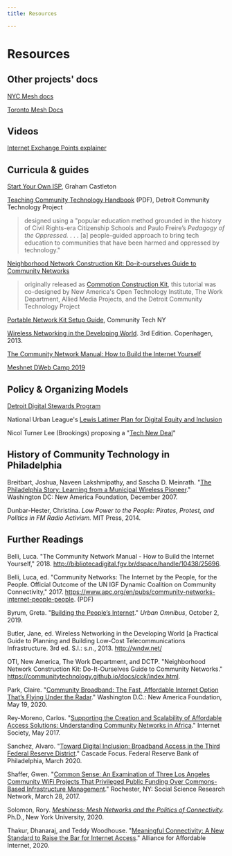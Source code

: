 ```yaml
---
title: Resources

---
```

# Resources

## Other projects' docs

[NYC Mesh docs](https://docs.nycmesh.net/)

[Toronto Mesh Docs](https://docs.tomesh.net/)

## Videos

[Internet Exchange Points explainer](https://www.youtube.com/watch?v=bJG3UFpaqmE)

## Curricula & guides

[Start Your Own ISP](https://startyourownisp.com), Graham Castleton

[Teaching Community Technology Handbook](https://detroitcommunitytech.org/teachcommtech) (PDF), Detroit Community Technology Project

> designed using a "popular education method grounded in the history of Civil Rights-era Citizenship Schools and Paulo Freire’s _Pedagogy of the Oppressed._ . . . \[a\] people-guided approach to bring tech education to communities that have been harmed and oppressed by technology."

[Neighborhood Network Construction Kit: Do-it-ourselves Guide to Community Networks](https://communitytechnology.github.io/docs/cck/index.html)

> originally released as [Commotion Construction Kit](https://commotionwireless.net/docs/cck/), this tutorial was co-designed by New America's Open Technology Institute, The Work Department, Allied Media Projects, and the Detroit Community Technology Project

[Portable Network Kit Setup Guide](http://communitytechny.org/stepping-through-the-portal-ctny-the-pandemic/), Community Tech NY

[Wireless Networking in the Developing World](http://wndw.net). 3rd Edition. Copenhagen, 2013.

[The Community Network Manual: How to Build the Internet Yourself](https://bibliotecadigital.fgv.br/dspace/handle/10438/25696)

[Meshnet DWeb Camp 2019](https://dweb-camp-2019.github.io/meshnet/)

## Policy & Organizing Models

[Detroit Digital Stewards Program](https://www.alliedmedia.org/dctp/digitalstewards)

National Urban League's [Lewis Latimer Plan for Digital Equity and Inclusion](https://nul.org/news/national-urban-league-unveils-new-framework-bridge-digital-divide)

Nicol Turner Lee (Brookings) proposing a "[Tech New Deal](https://www.brookings.edu/blog/techtank/2021/01/12/why-america-needs-a-tech-new-deal-to-build-back-better/)"

## History of Community Technology in Philadelphia

Breitbart, Joshua, Naveen Lakshmipathy, and Sascha D. Meinrath. "[The Philadelphia Story: Learning from a Municipal Wireless Pioneer](https://technical.ly/wp-content/uploads/2017/03/wireless-philadelphia-report-breitbart-et-al.pdf)." Washington DC: New America Foundation, December 2007.

Dunbar-Hester, Christina. _Low Power to the People: Pirates, Protest, and Politics in FM Radio Activism._ MIT Press, 2014.

## Further Readings

Belli, Luca. "The Community Network Manual - How to Build the Internet Yourself," 2018. http://bibliotecadigital.fgv.br/dspace/handle/10438/25696.

Belli, Luca, ed. "Community Networks: The Internet by the People, for the People. Official Outcome of the UN IGF Dynamic Coalition on Community Connectivity," 2017. https://www.apc.org/en/pubs/community-networks-internet-people-people. (PDF)

Byrum, Greta. "[Building the People’s Internet](https://urbanomnibus.net/2019/10/building-the-peoples-internet/)." _Urban Omnibus_, October 2, 2019.

Butler, Jane, ed. Wireless Networking in the Developing World [a Practical Guide to Planning and Building Low-Cost Telecommunications Infrastructure. 3rd ed. S.l.: s.n., 2013. http://wndw.net/

OTI, New America, The Work Department, and DCTP. "Neighborhood Network Construction Kit: Do-It-Ourselves Guide to Community Networks." https://communitytechnology.github.io/docs/cck/index.html.

Park, Claire. "[Community Broadband: The Fast, Affordable Internet Option That’s Flying Under the Radar](https://www.newamerica.org/oti/reports/community-broadband/)." Washington D.C.: New America Foundation, May 19, 2020.

Rey-Moreno, Carlos. "[Supporting the Creation and Scalability of Affordable Access Solutions: Understanding Community Networks in Africa](https://www.internetsociety.org/resources/doc/2017/supporting-the-creation-and-scalability-of-affordable-access-solutions-understanding-community-networks-in-africa/)." Internet Society, May 2017.

Sanchez, Alvaro. "[Toward Digital Inclusion: Broadband Access in the Third Federal Reserve District](https://www.philadelphiafed.org/-/media/egmp/resources/reports/toward-digital-inclusion-broadband-access-in-the-third-federal-reserve-district.pdf)." Cascade Focus. Federal Reserve Bank of Philadelphia, March 2020.

Shaffer, Gwen. "[Common Sense: An Examination of Three Los Angeles Community WiFi Projects That Privileged Public Funding Over Commons-Based Infrastructure Management](https://doi.org/10.2139/ssrn.2941920)." Rochester, NY: Social Science Research Network, March 28, 2017.

Solomon, Rory. [_Meshiness: Mesh Networks and the Politics of Connectivity_](http://search.proquest.com/pqdtglobal/docview/2408892960/abstract/479AB38D8B044610PQ/1)_._ Ph.D., New York University, 2020.

Thakur, Dhanaraj, and Teddy Woodhouse. "[Meaningful Connectivity: A New Standard to Raise the Bar for Internet Access](https://a4ai.org/meaningful-connectivity/)." Alliance for Affordable Internet, 2020.
